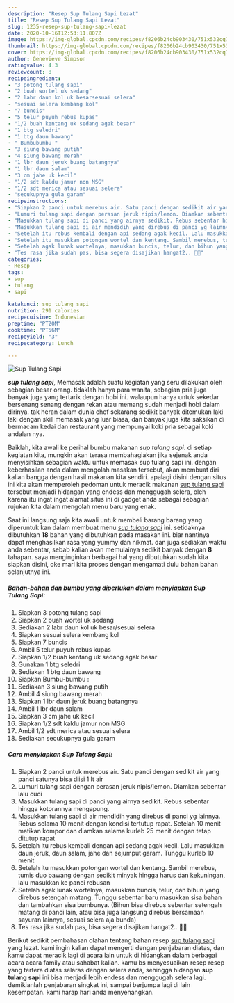```yaml
---
description: "Resep Sup Tulang Sapi Lezat"
title: "Resep Sup Tulang Sapi Lezat"
slug: 1235-resep-sup-tulang-sapi-lezat
date: 2020-10-16T12:53:11.807Z
image: https://img-global.cpcdn.com/recipes/f8206b24cb903430/751x532cq70/sup-tulang-sapi-foto-resep-utama.jpg
thumbnail: https://img-global.cpcdn.com/recipes/f8206b24cb903430/751x532cq70/sup-tulang-sapi-foto-resep-utama.jpg
cover: https://img-global.cpcdn.com/recipes/f8206b24cb903430/751x532cq70/sup-tulang-sapi-foto-resep-utama.jpg
author: Genevieve Simpson
ratingvalue: 4.3
reviewcount: 8
recipeingredient:
- "3 potong tulang sapi"
- "2 buah wortel uk sedang"
- "2 labr daun kol uk besarsesuai selera"
- "sesuai selera kembang kol"
- "7 buncis"
- "5 telur puyuh rebus kupas"
- "1/2 buah kentang uk sedang agak besar"
- "1 btg seledri"
- "1 btg daun bawang"
- " Bumbubumbu "
- "3 siung bawang putih"
- "4 siung bawang merah"
- "1 lbr daun jeruk buang batangnya"
- "1 lbr daun salam"
- "3 cm jahe uk kecil"
- "1/2 sdt kaldu jamur non MSG"
- "1/2 sdt merica atau sesuai selera"
- "secukupnya gula garam"
recipeinstructions:
- "Siapkan 2 panci untuk merebus air. Satu panci dengan sedikit air yang panci satunya bisa diisi 1 lt air"
- "Lumuri tulang sapi dengan perasan jeruk nipis/lemon. Diamkan sebentar lalu cuci"
- "Masukkan tulang sapi di panci yang airnya sedikit. Rebus sebentar hingga kotorannya mengapung."
- "Masukkan tulang sapi di air mendidih yang direbus di panci yg lainnya. Rebus selama 10 menit dengan kondisi tertutup rapat. Setelah 10 menit matikan kompor dan diamkan selama kurleb 25 menit dengan tetap ditutup rapat"
- "Setelah itu rebus kembali dengan api sedang agak kecil. Lalu masukkan daun jeruk, daun salam, jahe dan sejumput garam. Tunggu kurleb 10 menit"
- "Setelah itu masukkan potongan wortel dan kentang. Sambil merebus, tumis duo bawang dengan sedikit minyak hingga harus dan kekuningan, lalu masukkan ke panci rebusan"
- "Setelah agak lunak wortelnya, masukkan buncis, telur, dan bihun yang direbus setengah matang. Tunggu sebentar baru masukkan sisa bahan dan tambahkan sisa bumbunya. (Bihun bisa direbus sebentar setengah matang di panci lain, atau bisa juga langsung direbus bersamaan sayuran lainnya, sesuai selera aja bunda)"
- "Tes rasa jika sudah pas, bisa segera disajikan hangat2.. 🍚🥤"
categories:
- Resep
tags:
- sup
- tulang
- sapi

katakunci: sup tulang sapi 
nutrition: 291 calories
recipecuisine: Indonesian
preptime: "PT20M"
cooktime: "PT56M"
recipeyield: "3"
recipecategory: Lunch

---
```



![Sup Tulang Sapi](https://img-global.cpcdn.com/recipes/f8206b24cb903430/751x532cq70/sup-tulang-sapi-foto-resep-utama.jpg)

<b><i>sup tulang sapi</i></b>, Memasak adalah suatu kegiatan yang seru dilakukan oleh sebagian besar orang. tidaklah hanya para wanita, sebagian pria juga banyak juga yang tertarik dengan hobi ini. walaupun hanya untuk sekedar bersenang senang dengan rekan atau memang sudah menjadi hobi dalam dirinya. tak heran dalam dunia chef sekarang sedikit banyak ditemukan laki laki dengan skill memasak yang luar biasa, dan banyak juga kita saksikan di bermacam kedai dan restaurant yang mempunyai koki pria sebagai koki andalan nya.

Baiklah, kita awali ke perihal bumbu makanan <i>sup tulang sapi</i>. di setiap kegiatan kita, mungkin akan terasa membahagiakan jika sejenak anda menyisihkan sebagian waktu untuk memasak sup tulang sapi ini. dengan keberhasilan anda dalam mengolah masakan tersebut, akan membuat diri kalian bangga dengan hasil makanan kita sendiri. apalagi disini dengan situs ini kita akan memperoleh pedoman untuk meracik makanan <u>sup tulang sapi</u> tersebut menjadi hidangan yang endess dan menggugah selera, oleh karena itu ingat ingat alamat situs ini di gadget anda sebagai sebagian rujukan kita dalam mengolah menu baru yang enak.




Saat ini langsung saja kita awali untuk membeli barang barang yang diperuntuk kan dalam membuat menu <u><i>sup tulang sapi</i></u> ini. setidaknya dibutuhkan <b>18</b> bahan yang dibutuhkan pada masakan ini. biar nantinya dapat menghasilkan rasa yang yummy dan nikmat. dan juga sediakan waktu anda sebentar, sebab kalian akan memulainya sedikit banyak dengan <b>8</b> tahapan. saya menginginkan berbagai hal yang dibutuhkan sudah kita siapkan disini, oke mari kita proses dengan mengamati dulu bahan bahan selanjutnya ini.

<!--inarticleads1-->

##### Bahan-bahan dan bumbu yang diperlukan dalam menyiapkan Sup Tulang Sapi:

1. Siapkan 3 potong tulang sapi
1. Siapkan 2 buah wortel uk sedang
1. Sediakan 2 labr daun kol uk besar/sesuai selera
1. Siapkan sesuai selera kembang kol
1. Siapkan 7 buncis
1. Ambil 5 telur puyuh rebus kupas
1. Siapkan 1/2 buah kentang uk sedang agak besar
1. Gunakan 1 btg seledri
1. Sediakan 1 btg daun bawang
1. Siapkan  Bumbu-bumbu :
1. Sediakan 3 siung bawang putih
1. Ambil 4 siung bawang merah
1. Siapkan 1 lbr daun jeruk buang batangnya
1. Ambil 1 lbr daun salam
1. Siapkan 3 cm jahe uk kecil
1. Siapkan 1/2 sdt kaldu jamur non MSG
1. Ambil 1/2 sdt merica atau sesuai selera
1. Sediakan secukupnya gula garam




<!--inarticleads2-->

##### Cara menyiapkan Sup Tulang Sapi:

1. Siapkan 2 panci untuk merebus air. Satu panci dengan sedikit air yang panci satunya bisa diisi 1 lt air
1. Lumuri tulang sapi dengan perasan jeruk nipis/lemon. Diamkan sebentar lalu cuci
1. Masukkan tulang sapi di panci yang airnya sedikit. Rebus sebentar hingga kotorannya mengapung.
1. Masukkan tulang sapi di air mendidih yang direbus di panci yg lainnya. Rebus selama 10 menit dengan kondisi tertutup rapat. Setelah 10 menit matikan kompor dan diamkan selama kurleb 25 menit dengan tetap ditutup rapat
1. Setelah itu rebus kembali dengan api sedang agak kecil. Lalu masukkan daun jeruk, daun salam, jahe dan sejumput garam. Tunggu kurleb 10 menit
1. Setelah itu masukkan potongan wortel dan kentang. Sambil merebus, tumis duo bawang dengan sedikit minyak hingga harus dan kekuningan, lalu masukkan ke panci rebusan
1. Setelah agak lunak wortelnya, masukkan buncis, telur, dan bihun yang direbus setengah matang. Tunggu sebentar baru masukkan sisa bahan dan tambahkan sisa bumbunya. (Bihun bisa direbus sebentar setengah matang di panci lain, atau bisa juga langsung direbus bersamaan sayuran lainnya, sesuai selera aja bunda)
1. Tes rasa jika sudah pas, bisa segera disajikan hangat2.. 🍚🥤




Berikut sedikit pembahasan olahan tentang bahan resep <u>sup tulang sapi</u> yang lezat. kami ingin kalian dapat mengerti dengan penjabaran diatas, dan kamu dapat meracik lagi di acara lain untuk di hidangkan dalam berbagai acara acara family atau sahabat kalian. kamu bs menyesuaikan resep resep yang tertera diatas selaras dengan selera anda, sehingga hidangan <b>sup tulang sapi</b> ini bisa menjadi lebih endess dan menggugah selera lagi. demikianlah penjabaran singkat ini, sampai berjumpa lagi di lain kesempatan. kami harap hari anda menyenangkan.
